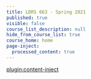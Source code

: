 ```yaml
---
title: LDRS 663 - Spring 2021
published: true
visible: false
course_list_description: null
hide_from_course_list: true
course_home: home
page-inject:
  processed_content: true
---
```


[plugin:content-inject](/ldrs663-sp21/_course-description)
